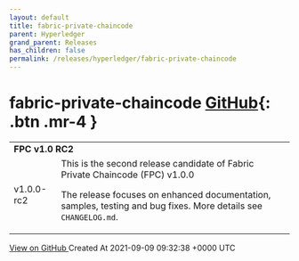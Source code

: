 ```yaml
---
layout: default
title: fabric-private-chaincode
parent: Hyperledger
grand_parent: Releases
has_children: false
permalink: /releases/hyperledger/fabric-private-chaincode
---
```


# fabric-private-chaincode <span class="fs-3 right-align">[GitHub](https://github.com/hyperledger/fabric-private-chaincode){: .btn .mr-4 }</span>


<div>
    <table>
        <tr>
            <td colspan="2">
                <b>
                    FPC v1.0 RC2
                </b>
            </td>
        </tr>
        <tr>
            <td>
                <span class="chip">
                    v1.0.0-rc2
                </span>
            </td>
            <td>
                This is the second release candidate of Fabric Private Chaincode (FPC) v1.0.0

The release focuses on enhanced documentation, samples, testing and bug fixes. More details see `CHANGELOG.md`.
            </td>
        </tr>
    </table>
    <a href="https://github.com/hyperledger/fabric-private-chaincode/releases/tag/v1.0.0-rc2" class=".btn">
        View on GitHub
    </a>
    <span class="right-align">
        Created At 2021-09-09 09:32:38 +0000 UTC
    </span>
</div>

